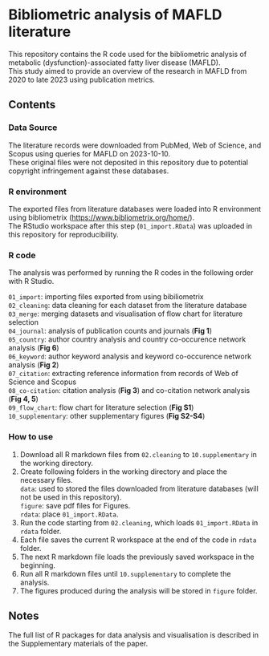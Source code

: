 # Bibliometric analysis of MAFLD literature
This repository contains the R code used for the bibliometric analysis of metabolic (dysfunction)-associated fatty liver disease (MAFLD).  
This study aimed to provide an overview of the research in MAFLD from 2020 to late 2023 using publication metrics. 

## Contents
### Data Source
The literature records were downloaded from PubMed, Web of Science, and Scopus using queries for MAFLD on 2023-10-10.  
These original files were not deposited in this repository due to potential copyright infringement against these databases.

### R environment
The exported files from literature databases were loaded into R environment using bibliometrix (https://www.bibliometrix.org/home/).  
The RStudio workspace after this step (`01_import.RData`) was uploaded in this repository for reproducibility.

### R code
The analysis was performed by running the R codes in the following order with R Studio.

`01_import`: importing files exported from using bibiliometrix   
`02_cleaning`: data cleaning for each dataset from the literature database  
`03_merge`: merging datasets and visualisation of flow chart for literature selection  
`04_journal`: analysis of publication counts and journals (**Fig 1**)  
`05_country`: author country analysis and country co-occurence network analysis (**Fig 6**)  
`06_keyword`: author keyword analysis and keyword co-occurence network analysis (**Fig 2**)  
`07_citation`: extracting reference information from records of Web of Science and Scopus  
`08_co-citation`: citation analysis (**Fig 3**) and co-citation network analysis (**Fig 4, 5**)  
`09_flow_chart`: flow chart for literature selection (**Fig S1**)  
`10_supplementary`: other supplementary figures (**Fig S2-S4**)

### How to use
1. Download all R markdown files from `02.cleaning` to `10.supplementary` in the working directory.
2. Create following folders in the working directory and place the necessary files.  
`data`: used to stored the files downloaded from literature databases (will not be used in this repository).  
`figure`: save pdf files for Figures.  
`rdata`: place `01_import.RData`.  
3. Run the code starting from `02.cleaning`, which loads `01_import.RData` in `rdata` folder.
4. Each file saves the current R workspace at the end of the code in `rdata` folder.
5. The next R markdown file loads the previously saved workspace in the beginning.
6. Run all R markdown files until `10.supplementary` to complete the analysis.
7. The figures produced during the analysis will be stored in `figure` folder.

## Notes
The full list of R packages for data analysis and visualisation is described in the Supplementary materials of the paper.
